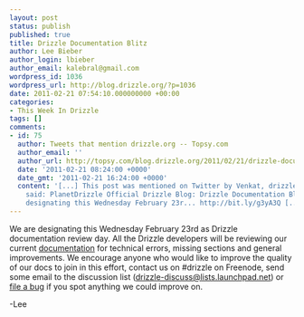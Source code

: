 ```yaml
---
layout: post
status: publish
published: true
title: Drizzle Documentation Blitz
author: Lee Bieber
author_login: lbieber
author_email: kalebral@gmail.com
wordpress_id: 1036
wordpress_url: http://blog.drizzle.org/?p=1036
date: 2011-02-21 07:54:10.000000000 +00:00
categories:
- This Week In Drizzle
tags: []
comments:
- id: 75
  author: Tweets that mention drizzle.org -- Topsy.com
  author_email: ''
  author_url: http://topsy.com/blog.drizzle.org/2011/02/21/drizzle-documentation-blitz/?utm_source=pingback&amp;utm_campaign=L2
  date: '2011-02-21 08:24:00 +0000'
  date_gmt: '2011-02-21 16:24:00 +0000'
  content: '[...] This post was mentioned on Twitter by Venkat, drizzlenews. drizzlenews
    said: PlanetDrizzle Official Drizzle Blog: Drizzle Documentation Blitz: We are
    designating this Wednesday February 23r... http://bit.ly/g3yA3Q [...] '
---
```

We are designating this Wednesday February 23rd as Drizzle documentation review day.  All the Drizzle developers will be reviewing our current <a href="http://docs.drizzle.org" target="_blank">documentation</a> for technical errors, missing sections and general improvements. We encourage anyone who would like to improve the quality of our docs to join in this effort, contact us on #drizzle on Freenode, send some email to the discussion list (drizzle-discuss@lists.launchpad.net) or <a href="https://bugs.launchpad.net/drizzle" target="_blank"> file a bug</a> if you spot anything we could improve on.

-Lee



